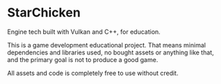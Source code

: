 # StarChicken
Engine tech built with Vulkan and C++, for education.

This is a game development educational project. That means minimal dependencies and libraries used, no bought assets or anything like that, and the primary goal is not to produce a good game.

All assets and code is completely free to use without credit.
